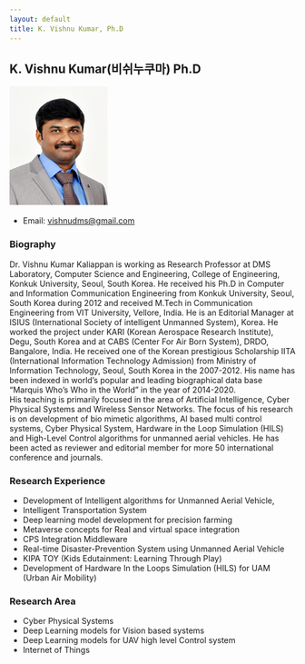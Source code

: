 ```yaml
---
layout: default
title: K. Vishnu Kumar, Ph.D
---
```


## K. Vishnu Kumar(비쉬누쿠마) Ph.D

![alt_text](../assets/img/profile/profile-VishnuKumar.png)

*	Email: vishnudms@gmail.com

### Biography 
Dr. Vishnu Kumar Kaliappan is working as Research Professor at DMS Laboratory, Computer Science and Engineering, College of Engineering, Konkuk University, Seoul, South Korea. 
He received his Ph.D in Computer and Information Communication Engineering from Konkuk University, Seoul, South Korea during 2012 and 
received M.Tech in Communication Engineering from VIT University, Vellore, India. 
He is an Editorial Manager at ISIUS (International Society of intelligent Unmanned System), Korea. 
He worked the project under KARI (Korean Aerospace Research Institute), Degu, South Korea and at CABS (Center For Air Born System), DRDO, Bangalore, India. 
He received one of the Korean prestigious Scholarship IITA (International Information Technology Admission) 
from Ministry of Information Technology, Seoul, South Korea in the 2007-2012. 
His name has been indexed in world’s popular and leading biographical data base “Marquis Who’s Who in the World” in the year of 2014-2020.  
His teaching is primarily focused in the area of Artificial Intelligence, Cyber Physical Systems and Wireless Sensor Networks. 
The focus of his research is on development of bio mimetic algorithms, AI based multi control systems, 
Cyber Physical System, Hardware in the Loop Simulation (HILS) and High-Level Control algorithms for unmanned aerial vehicles. 
He has been acted as reviewer and editorial member for more 50 international conference and journals.  

### Research Experience
*	Development of Intelligent algorithms for Unmanned Aerial Vehicle,
*	Intelligent Transportation System
*	Deep learning model development for precision farming
*	Metaverse concepts for Real and virtual space integration
*	CPS Integration Middleware
*	Real-time Disaster-Prevention System using Unmanned Aerial Vehicle
*	KIPA TOY (Kids Edutainment: Learning Through Play)
*	Development of Hardware In the Loops Simulation (HILS) for UAM (Urban Air Mobility)

### Research Area
*	Cyber Physical Systems
*	Deep Learning models for Vision based systems 
*	Deep Learning models for UAV high level Control system 
*	Internet of Things

